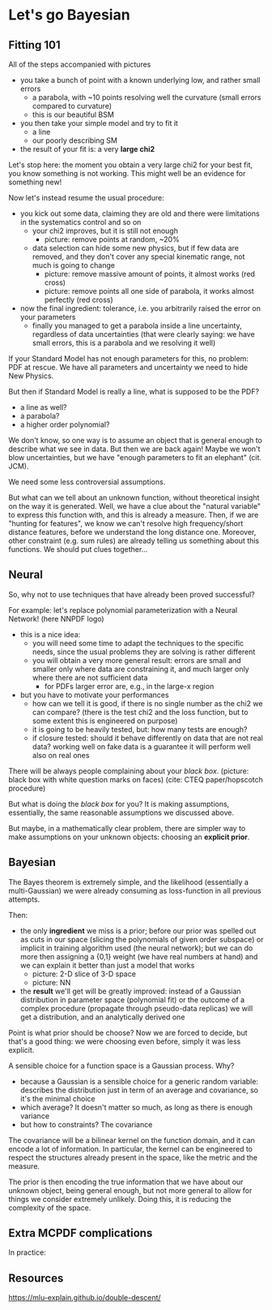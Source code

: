 # Let's go Bayesian

## Fitting 101

All of the steps accompanied with pictures

- you take a bunch of point with a known underlying low, and rather small errors
  - a parabola, with ~10 points resolving well the curvature (small errors
    compared to curvature)
  - this is our beautiful BSM
- you then take your simple model and try to fit it
  - a line
  - our poorly describing SM
- the result of your fit is: a very **large chi2**

Let's stop here: the moment you obtain a very large chi2 for your best fit, you
know something is not working. This might well be an evidence for something new!

Now let's instead resume the usual procedure:

- you kick out some data, claiming they are old and there were limitations in
  the systematics control and so on
  - your chi2 improves, but it is still not enough
    - picture: remove points at random, ~20%
  - data selection can hide some new physics, but if few data are removed, and
    they don't cover any special kinematic range, not much is going to change
    - picture: remove massive amount of points, it almost works (red cross)
    - picture: remove points all one side of parabola, it works almost perfectly (red cross)
- now the final ingredient: tolerance, i.e. you arbitrarily raised the error on
  your parameters
  - finally you managed to get a parabola inside a line uncertainty, regardless
    of data uncertainties (that were clearly saying: we have small errors, this
    is a parabola and we resolving it well)

If your Standard Model has not enough parameters for this, no problem: PDF at
rescue.
We have all parameters and uncertainty we need to hide New Physics.

But then if Standard Model is really a line, what is supposed to be the PDF?

- a line as well?
- a parabola?
- a higher order polynomial?

We don't know, so one way is to assume an object that is general enough to
describe what we see in data.
But then we are back again! Maybe we won't blow uncertainties, but we have
"enough parameters to fit an elephant" (cit. JCM).

We need some less controversial assumptions.

But what can we tell about an unknown function, without theoretical insight on
the way it is generated.
Well, we have a clue about the "natural variable" to express this function with,
and this is already a measure. Then, if we are "hunting for features", we know
we can't resolve high frequency/short distance features, before we understand
the long distance one. Moreover, other constraint (e.g. sum rules) are already
telling us something about this functions. We should put clues together...

## Neural

So, why not to use techniques that have already been proved successful?

For example: let's replace polynomial parameterization with a Neural Network!
(here NNPDF logo)

- this is a nice idea:
  - you will need some time to adapt the techniques to the specific needs, since
    the usual problems they are solving is rather different
  - you will obtain a very more general result: errors are small and smaller
    only where data are constraining it, and much larger only where there are
    not sufficient data
    - for PDFs larger error are, e.g., in the large-x region
- but you have to motivate your performances
  - how can we tell it is good, if there is no single number as the chi2 we can
    compare? (there is the test chi2 and the loss function, but to some
    extent this is engineered on purpose)
  - it is going to be heavily tested, but: how many tests are enough?
  - if closure tested: should it behave differently on data that are not real
    data? working well on fake data is a guarantee it will perform well also on
    real ones

There will be always people complaining about your _black box_.
(picture: black box with white question marks on faces)
(cite: CTEQ paper/hopscotch procedure)

But what is doing the _black box_ for you? It is making assumptions,
essentially, the same reasonable assumptions we discussed above.

But maybe, in a mathematically clear problem, there are simpler way to make
assumptions on your unknown objects: choosing an **explicit prior**.

## Bayesian

The Bayes theorem is extremely simple, and the likelihood (essentially a
multi-Gaussian) we were already consuming as loss-function in all previous
attempts.

Then:

- the only **ingredient** we miss is a prior; before our prior was spelled out as
  cuts in our space (slicing the polynomials of given order subspace) or
  implicit in training algorithm used (the neural network); but we can do more
  then assigning a {0,1} weight (we have real numbers at hand) and we can
  explain it better than just a model that works
  - picture: 2-D slice of 3-D space
  - picture: NN
- the **result** we'll get will be greatly improved: instead of a Gaussian
  distribution in parameter space (polynomial fit) or the outcome of a complex
  procedure (propagate through pseudo-data replicas) we will get a distribution,
  and an analytically derived one

Point is what prior should be choose?
Now we are forced to decide, but that's a good thing: we were choosing even
before, simply it was less explicit.

A sensible choice for a function space is a Gaussian process.
Why?

- because a Gaussian is a sensible choice for a generic random variable:
  describes the distribution just in term of an average and covariance, so it's
  the minimal choice
- which average? It doesn't matter so much, as long as there is enough variance
- but how to constraints? The covariance

The covariance will be a bilinear kernel on the function domain, and it can
encode a lot of information.
In particular, the kernel can be engineered to respect the structures already
present in the space, like the metric and the measure.

The prior is then encoding the true information that we have about our unknown
object, being general enough, but not more general to allow for things we
consider extremely unlikely.
Doing this, it is reducing the complexity of the space.

## Extra MCPDF complications

In practice:

## Resources

https://mlu-explain.github.io/double-descent/
